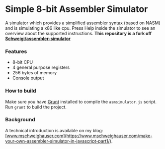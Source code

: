 # Simple 8-bit Assembler Simulator
A simulator which provides a simplified assembler syntax (based on NASM) and is simulating a x86 like cpu. Press Help inside the simulator to see an overview about the supported instructions. **This repository is a fork off [Schweigi/assembler-simulator](https://github.com/Schweigi/assembler-simulator)**


### Features
- 8-bit CPU
- 4 general purpose registers
- 256 bytes of memory
- Console output

### How to build
Make sure you have <a href="http://www.gruntjs.com/" target="_blank">Grunt</a> installed to compile the `asmsimulator.js` script.
Run `grunt` to build the project.

### Background
A technical introduction is available on my blog: [www.mschweighauser.com](https://www.mschweighauser.com/make-your-own-assembler-simulator-in-javascript-part1/).


